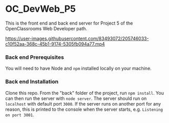 # OC_DevWeb_P5 #

This is the front end and back end server for Project 5 of the OpenClassrooms Web Developer path.



https://user-images.githubusercontent.com/83493072/205746033-c10f52aa-368c-45b1-9174-5305fb094a77.mp4



### Back end Prerequisites ###

You will need to have Node and `npm` installed locally on your machine.

### Back end Installation ###

Clone this repo. From the "back" folder of the project, run `npm install`. You 
can then run the server with `node server`. 
The server should run on `localhost` with default port `3000`. If the
server runs on another port for any reason, this is printed to the
console when the server starts, e.g. `Listening on port 3001`.
